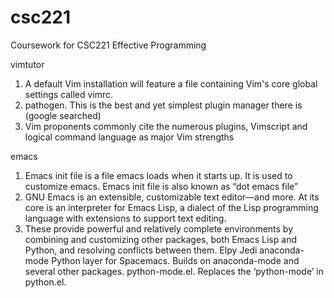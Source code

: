 # csc221
Coursework for CSC221 Effective Programming

vimtutor 
1. A default Vim installation will feature a file containing Vim's core global settings called vimrc.
2. pathogen. This is the best and yet simplest plugin manager there is (google searched)
3. Vim proponents commonly cite the numerous plugins, Vimscript and logical command language as major Vim strengths

emacs 
1. Emacs init file is a file emacs loads when it starts up. It is used to customize emacs. Emacs init file is also known as “dot emacs file”
2. GNU Emacs is an extensible, customizable text editor—and more. At its core is an interpreter for Emacs Lisp, a dialect of the Lisp programming language with extensions to support text editing. 
3. These provide powerful and relatively complete environments by combining and customizing other packages, both Emacs Lisp and Python, and resolving conflicts between them. 
Elpy
Jedi
anaconda-mode
Python layer for Spacemacs. Builds on anaconda-mode and several other packages.
python-mode.el. Replaces the ‘python-mode’ in python.el. 